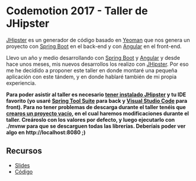 # Codemotion 2017 - Taller de JHipster

[JHipster](https://jhipster.github.io/) es un generador de código basado en [Yeoman](http://yeoman.io/) que nos genera un proyecto con [Spring Boot](http://projects.spring.io/spring-boot/) en el back-end y con [Angular](https://angular.io/) en el front-end.

Llevo un año y medio desarrollando con [Spring Boot](http://projects.spring.io/spring-boot/) y [Angular](https://angular.io/) y desde hace unos meses, mis nuevos desarrollos los realizo con [JHipster](https://jhipster.github.io/). Por eso me he decidido a proponer este taller en donde montaré una pequeña aplicación con este tándem, y en donde hablaré también de mi propia experiencia.

**Para poder asistir al taller es necesario [tener instalado JHipster](http://www.jhipster.tech/installation/) y tu IDE favorito (yo usaré [Spring Tool Suite](https://spring.io/tools) para back y [Visual Studio Code](https://code.visualstudio.com/) para front). Para no tener problemas de descarga durante el taller tenéis que [crearos un proyecto vacío](http://www.jhipster.tech/creating-an-app/), en el cual haremos modificaciones durante el taller. Creároslo con los valores por defecto, y luego ejecutarlo con ./mvnw para que se descarguen todas las librerías. Deberíais poder ver algo en http://localhost:8080 ;)**

## Recursos

- [Slides]()
- [Código]()